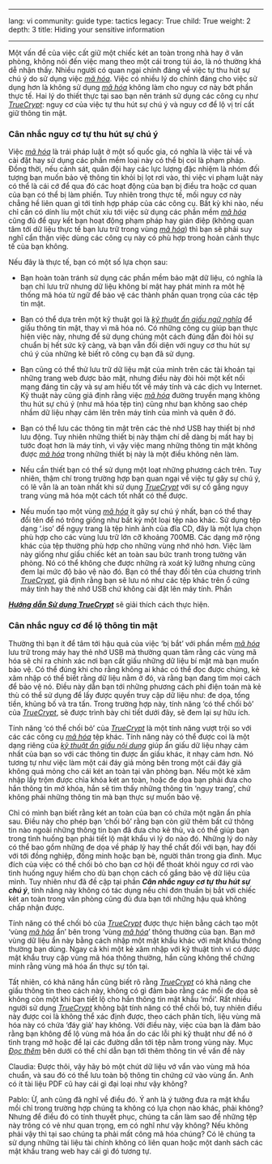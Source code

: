 

---

lang: vi
community: guide
type: tactics
legacy: True
child: True
weight: 2
depth: 3
title: Hiding your sensitive information

---

Một vấn đề của việc cất giữ một chiếc két an toàn trong nhà hay ở văn phòng, không nói đến việc mang theo một cái trong túi áo, là nó thường khá dễ nhận thấy. Nhiều người có quan ngại chính đáng về việc tự thu hút sự chú ý do sử dụng việc [*mã hóa*](/vi/glossary#Encryption). Việc có nhiều l‎ý do chính đáng cho việc sử dụng hơn là không sử dụng [*mã hóa*](/vi/glossary#Encryption) không làm cho nguy cơ này bớt phần thực tế. Hai l‎ý do thiết thực tại sao bạn nên tránh sử dụng các công cụ như [*TrueCrypt*](/vi/glossary#TrueCrypt): nguy cơ của việc tự thu hút sự chú ý và nguy cơ để lộ vị trí cất giữ thông tin mật.

### Cân nhắc nguy cơ tự thu hút sự chú ý ###

Việc [*mã hóa*](/vi/glossary#Encryption) là trái pháp luật ở một số quốc gia, có nghĩa là việc tải về và cài đặt hay sử dụng các phần mềm loại này có thể bị coi là phạm pháp. Đồng thời, nếu cảnh sát, quân đội hay các lực lượng đặc nhiệm là nhóm đối tượng bạn muốn bảo vệ thông tin khỏi bị lọt rơi vào, thì việc vi phạm luật này có thể là cái cớ để qua đó các hoạt động của bạn bị điều tra hoặc cơ quan của bạn có thể bị làm phiền. Tuy nhiên trong thực tế, mối nguy cơ này chẳng hề liên quan gì tới tính hợp pháp của các công cụ. Bất kỳ khi nào, nếu chỉ cần có dính líu một chút xíu tới việc sử dụng  các phần mềm [*mã hóa*](/vi/glossary#Encryption) cũng đủ để quy kết bạn hoạt động phạm pháp hay gián điệp (không quan tâm tới dữ liệu thực tế bạn lưu trữ trong vùng [*mã hóa*](/vi/glossary#Encryption)) thì bạn sẽ phải suy nghĩ cẩn thận việc dùng các công cụ này có phù hợp trong hoàn cảnh thực tế của bạn không.

Nếu đây là thực tế, bạn có một số lựa chọn sau:

- Bạn hoàn toàn tránh sử dụng các phần mềm bảo mật dữ liệu, có nghĩa là bạn chỉ lưu trữ nhưng dữ liệu không bí mật hay phát minh ra môt hệ thống mã hóa từ ngữ để bảo vệ các thành phần quan trọng của các tệp tin mật.

- Bạn có thể dựa trên một kỹ thuật gọi là [*kỹ thuật ẩn giấu ngữ nghĩa*](/vi/glossary#Steganography) để giấu thông tin mật, thay vì mã hóa nó. Có những công cụ giúp bạn thực hiện việc này, nhưng để sử dụng chúng một cách đúng đắn đòi hỏi sự chuẩn bị hết sức kỹ càng, và bạn vẫn đối diện với nguy cơ thu hút sự chú ý của những kẻ biết rõ công cụ bạn đã sử dụng.

- Bạn cũng có thể thử lưu trữ dữ liệu mật của mình trên các tài khoản tại những trang web được bảo mật, nhưng điều này đòi hỏi một kết nối mạng đáng tin cậy và sự am hiểu tốt về máy tính và các dịch vụ Internet. Kỹ thuật này cũng giả định rằng việc [*mã hóa*](/vi/glossary#Encryption) đường truyền mạng không thu hút sự chú ý (như mã hóa tệp tin) cũng như bạn không sao chép nhầm dữ liệu nhạy cảm lên trên máy tính của mình và quên ở đó.

- Bạn có thể lưu các thông tin mật trên các thẻ nhớ USB hay thiết bị nhớ lưu động. Tuy nhiên những thiết bị này thậm chí dễ dàng bị mất hay bị tước đoạt hơn là máy tính, vì vậy việc mang những thông tin mật không được [*mã hóa*](/vi/glossary#Encryption) trong những thiết bị này là một điều không nên làm.

- Nếu cần thiết bạn có thể sử dụng một loạt những phương cách trên. Tuy nhiên, thậm chí trong trường hợp bạn quan ngại về việc tự gây sự chú ý, có lẽ vẫn là an toàn nhất khi sử dụng [*TrueCrypt*](/vi/glossary#TrueCrypt) với sự cố gắng ngụy trang vùng mã hóa một cách tốt nhất có thể được.

- Nếu muốn tạo một vùng [*mã hóa*](/vi/glossary#Encryption) ít gây sự chú ý nhất, bạn có thể thay đổi tên để nó trông giống như bất kỳ một loại tệp nào khác. Sử dụng tệp dạng ‘.iso’ để ngụy trang là tệp hình ảnh của đĩa CD, đây là một lựa chọn phù hợp cho các vùng lưu trữ lớn cỡ khoảng 700MB. Các dạng mở rộng khác của tệp thường phù hợp cho những vùng nhớ nhỏ hơn. Việc làm này giống như giấu chiếc két an toàn sau bức tranh trong tường văn phòng. Nó có thể không che được những rà xoát kỹ lưỡng nhưng cũng đem lại mức độ bảo vệ nào đó. Bạn có thể thay đổi tên của chương trình [*TrueCrypt*](/vi/glossary#TrueCrypt), giả định rằng bạn sẽ lưu nó như các tệp khác trên ổ cứng máy tính hay thẻ nhớ USB chứ không cài đặt lên máy tính. Phần 

[***Hướng dẫn Sử dụng TrueCrypt***](/vi/truecrypt-main) sẽ giải thích cách thực hiện.

### **Cân nhắc nguy cơ để lộ thông tin mật** ###

Thường thì bạn ít để tâm tới hậu quả của việc ‘bị bắt’ với phần mềm [*mã hóa*](/vi/glossary#Encryption) lưu trữ trong máy hay thẻ nhớ USB mà thường quan tâm rằng các vùng mã hóa sẽ chỉ ra chính xác nơi bạn cất giấu những dữ liệu bí mật mà bạn muốn bảo vệ. Có thể đúng khi cho rằng không ai khác có thể đọc được chúng, kẻ xâm nhập có thể biết rằng dữ liệu nằm ở đó, và rằng bạn đang tìm mọi cách để bảo vệ nó. Điều này dẫn bạn tới những phương cách phi điện toán mà kẻ thù có thể sử dụng để lấy được quyền truy cập dữ liệu như: đe dọa, tống tiền, khủng bố và tra tấn. Trong trường hợp này, tính năng ‘có thể chối bỏ’ của [*TrueCrypt*](/vi/glossary#TrueCrypt), sẽ được trình bày chi tiết dưới đây, sẽ đem lại sự hữu ích.

Tính năng ‘có thể chối bỏ’ của [*TrueCrypt*](/vi/glossary#TrueCrypt) là một tính năng vượt trội so với các các công cụ [*mã hóa*](/vi/glossary#Encryption) tệp khác. Tính năng này có thể được coi là một dạng riêng của [*kỹ thuật ẩn giấu nội dung*](/vi/glossary#Steganography) giúp ẩn giấu dữ liệu nhạy cảm nhất của bạn so với các thông tin được ẩn giấu khác, ít nhạy cảm hơn. Nó tương tự như việc làm một cái đáy giả mỏng bên trong một cái đáy giả không quá mỏng cho cái két an toàn tại văn phòng bạn.  Nếu một kẻ xâm nhập lấy trộm được chìa khóa két an toàn, hoặc đe dọa bạn phải đưa cho hắn thông tin mở khóa, hắn sẽ tìm thấy những thông tin ‘ngụy trang’, chứ không phải những thông tin mà bạn thực sự muốn bảo vệ.

Chỉ có mình bạn biết rằng két an toàn của bạn có chứa một ngăn ẩn phía sau. Điều này cho phép bạn ‘chối bỏ’ rằng bạn còn giữ thêm bất cứ thông tin nào ngoài những thông tin bạn đã đưa cho kẻ thù, và có thể giúp bạn trong tình huống bạn phải tiết lộ mật khẩu vì lý do nào đó. Những lý do này có thể bao gồm những đe dọa về pháp lý hay thể chất đối với bạn, hay đối với tới đồng nghiệp, đồng minh hoặc bạn bè, người thân trong gia đình. Mục đích của việc có thể chối bỏ cho bạn cơ hội để thoát khỏi nguy cơ rơi vào tình huống nguy hiểm cho dù bạn chọn cách cố gắng bảo vệ dữ liệu của mình. Tuy nhiên như đã đề cập tại phần ***Cân nhắc nguy cơ tự thu hút sự chú ý***, tính năng này không có tác dụng nếu chỉ đơn thuần bị bắt với chiếc két an toàn trong văn phòng cũng đủ đưa bạn tới những hậu quả không chấp nhận được.

Tính năng có thể chối bỏ của [*TrueCrypt*](/vi/glossary#TrueCrypt) được thực hiện bằng cách tạo một ‘vùng [*mã hóa*](/vi/glossary#Encryption) ẩn’ bên trong ‘vùng [*mã hóa*](/vi/glossary#Encryption)’ thông thường của bạn. Bạn mở vùng dữ liệu ẩn này bằng cách nhập một mật khẩu khác với mật khẩu thông thường bạn dùng. Ngay cả khi một kẻ xâm nhập với kỹ thuật tinh vi có được mật khẩu truy cập vùng mã hóa thông thường, hắn cũng không thể chứng minh rằng vùng mã hóa ẩn thực sự tồn tại. 

Tất nhiên, có khả năng hắn cũng biết rõ rằng [*TrueCrypt*](/vi/glossary#TrueCrypt) có khả năng che giấu thông tin theo cách này, không có gì đảm bảo rằng các mối đe dọa sẽ không còn một khi bạn tiết lộ cho hắn thông tin mật khẩu ‘mồi’. Rất nhiều người sử dụng [*TrueCrypt*](/vi/glossary#TrueCrypt) không bật tính năng có thể chối bỏ, tuy nhiên điều này được coi là không thể xác định được, theo cách phân tích, liệu vùng mã hóa này có chứa ‘đáy giả’ hay không. Với điều này, việc của bạn là đảm bảo rằng bạn không để lộ vùng mã hóa ẩn do các lỗi phi kỹ thuật như để nó ở tình trạng mở hoặc để lại các đường dẫn tới tệp nằm trong vùng này. Mục [*Đọc thêm*](/vi/chuong_4_3) bên dưới có thể chỉ dẫn bạn tới thêm thông tin về vấn đề này

<div class="background" markdown="1">
Claudia: Được thôi, vậy hãy bỏ một chút dữ liệu vớ vẩn vào vùng mã hóa chuẩn, và sau đó có thể lưu toàn bộ thông tin chứng cứ vào vùng ẩn. Anh có ít tài liệu PDF cũ hay cái gì đại loại như vậy không?

Pablo: Ừ, anh cũng đã nghĩ về điều đó. Ý anh là ý tưởng đưa ra mật khẩu mồi chỉ trong trường hợp chúng ta không có lựa chọn nào khác, phải không? Nhưng để điều đó có tính thuyết phục, chúng ta cần làm sao để những tệp này trông có vẻ như quan trọng, em có nghĩ như vậy không? Nếu không phải vậy thì tại sao chúng ta phải mất công mã hóa chúng? Có lẽ chúng ta sử dụng những tài liệu tài chính không có liên quan hoặc một danh sách các mật khẩu trang web hay cái gì đó tương tự.
</div>

